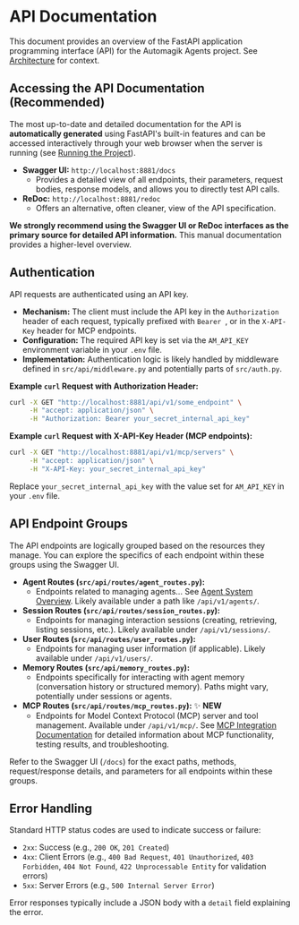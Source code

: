 # API Documentation

This document provides an overview of the FastAPI application programming interface (API) for the Automagik Agents project. See [Architecture](../architecture/overview.md) for context.

## Accessing the API Documentation (Recommended)

The most up-to-date and detailed documentation for the API is **automatically generated** using FastAPI's built-in features and can be accessed interactively through your web browser when the server is running (see [Running the Project](../getting-started/running.md)).

- **Swagger UI:** `http://localhost:8881/docs`
  - Provides a detailed view of all endpoints, their parameters, request bodies, response models, and allows you to directly test API calls.
- **ReDoc:** `http://localhost:8881/redoc`
  - Offers an alternative, often cleaner, view of the API specification.

**We strongly recommend using the Swagger UI or ReDoc interfaces as the primary source for detailed API information.** This manual documentation provides a higher-level overview.

## Authentication

API requests are authenticated using an API key.

- **Mechanism:** The client must include the API key in the `Authorization` header of each request, typically prefixed with `Bearer `, or in the `X-API-Key` header for MCP endpoints.
- **Configuration:** The required API key is set via the `AM_API_KEY` environment variable in your `.env` file.
- **Implementation:** Authentication logic is likely handled by middleware defined in `src/api/middleware.py` and potentially parts of `src/auth.py`.

**Example `curl` Request with Authorization Header:**

```bash
curl -X GET "http://localhost:8881/api/v1/some_endpoint" \
     -H "accept: application/json" \
     -H "Authorization: Bearer your_secret_internal_api_key"
```

**Example `curl` Request with X-API-Key Header (MCP endpoints):**

```bash
curl -X GET "http://localhost:8881/api/v1/mcp/servers" \
     -H "accept: application/json" \
     -H "X-API-Key: your_secret_internal_api_key"
```

Replace `your_secret_internal_api_key` with the value set for `AM_API_KEY` in your `.env` file.

## API Endpoint Groups

The API endpoints are logically grouped based on the resources they manage. You can explore the specifics of each endpoint within these groups using the Swagger UI.

- **Agent Routes (`src/api/routes/agent_routes.py`):**
  - Endpoints related to managing agents... See [Agent System Overview](./agents-overview.md). Likely available under a path like `/api/v1/agents/`.
- **Session Routes (`src/api/routes/session_routes.py`):**
  - Endpoints for managing interaction sessions (creating, retrieving, listing sessions, etc.). Likely available under `/api/v1/sessions/`.
- **User Routes (`src/api/routes/user_routes.py`):**
  - Endpoints for managing user information (if applicable). Likely available under `/api/v1/users/`.
- **Memory Routes (`src/api/memory_routes.py`):**
  - Endpoints specifically for interacting with agent memory (conversation history or structured memory). Paths might vary, potentially under sessions or agents.
- **MCP Routes (`src/api/routes/mcp_routes.py`):** ✨ **NEW**
  - Endpoints for Model Context Protocol (MCP) server and tool management. Available under `/api/v1/mcp/`. See [MCP Integration Documentation](../integrations/mcp.md) for detailed information about MCP functionality, testing results, and troubleshooting.

Refer to the Swagger UI (`/docs`) for the exact paths, methods, request/response details, and parameters for all endpoints within these groups.

## Error Handling

Standard HTTP status codes are used to indicate success or failure:

- `2xx`: Success (e.g., `200 OK`, `201 Created`)
- `4xx`: Client Errors (e.g., `400 Bad Request`, `401 Unauthorized`, `403 Forbidden`, `404 Not Found`, `422 Unprocessable Entity` for validation errors)
- `5xx`: Server Errors (e.g., `500 Internal Server Error`)

Error responses typically include a JSON body with a `detail` field explaining the error. 